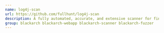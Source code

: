 ```yaml
---
name: log4j-scan
url: https://github.com/fullhunt/log4j-scan
description: A fully automated, accurate, and extensive scanner for finding log4j RCE CVE-2021-44228.
group: blackarch blackarch-webapp blackarch-scanner blackarch-fuzzer
---
```

